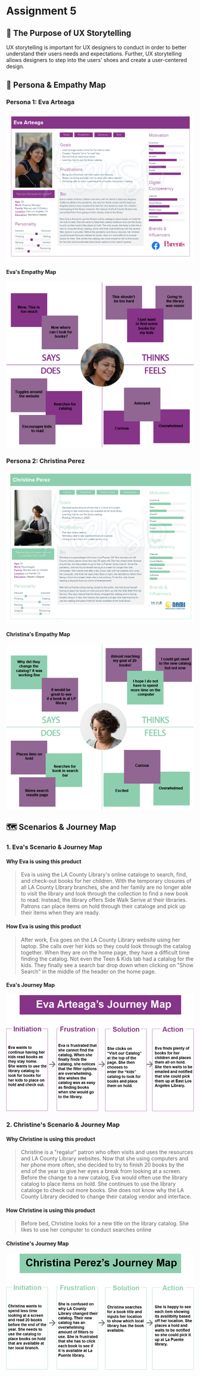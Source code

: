 # Assignment 5

## 📖 The Purpose of UX Storytelling
UX storytelling is important for UX designers to conduct in order to better understand their users needs and expectations. Further, UX storytelling allows designers to step into the users' shoes and create a user-centered design. 

## 👤 Persona & Empathy Map

### Persona 1: Eva Arteaga
![Eva Arteaga](EVA.png)


#### Eva's Empathy Map
![Eva Arteaga](eva_empathy.png)


### Persona 2: Christina Perez
![Christina Peres](christina.png)

#### Christina's Empathy Map
![Christina Empathy](Christina_empathy.png)


## 🗺 Scenarios & Journey Map

### 1. Eva's Scenario & Journey Map
#### Why Eva is using this product
> Eva is using the LA County Library's online cataloge to search, find, and check-out books for her children. With the temporary closures of all LA County Library branches, she and her family are no longer able to visit the library and look through the collection to find a new book to read. Instead, the library offers Side Walk Serive at their libraries. Patrons can place items on hold through their cataloge and pick up their items when they are ready. 


#### How Eva is using this product
> After work, Eva goes on the LA County Library website using her laptop. She calls over her kids so they could look through the catalog together. When they are on the home page, they have a difficult time finding the catalog. Not even the Teen & Kids tab had a catalog for the kids. They finally see a search bar drop down when clicking on "Show Search" in the middle of the header on the home page.

#### Eva's Journey Map
![Eva Arteaga Journey](Eva_Journey.png)


### 2. Christine's Scenario & Journey Map
#### Why Christine is using this product
> Christine is a "regalur" patron who often visits and uses the resources and LA County Library websites. Now that she using computers and her phone more often, she decided to try to finish 20 books by the end of the year to give her eyes a break from looking at a screen. Before the change to a new catalog, Eva would often use the library catalog to place items on hold. She continues to use the library cataloge to check out more books. She does not know why the LA County Library decided to change their catalog vendor and interface.


#### How Christine is using this product
> Before bed, Christine looks for a new title on the library catalog. She likes to use her computer to conduct searches online 

#### Christine's Journey Map
![Christina Journey](christina_journey.png)


